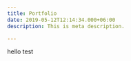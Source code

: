 ```yaml
---
title: Portfolio
date: 2019-05-12T12:14:34.000+06:00
description: This is meta description.

---
```

hello test